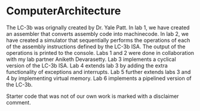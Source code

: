 # ComputerArchitecture
The LC-3b was orignally created by Dr. Yale Patt. In lab 1, we have created an assembler that converts assembly code into machinecode. In lab 2, we have created a simulator that sequentially performs the operations of each of the assembly instructions defined by the LC-3b ISA. The output of the operations is printed to the console. Labs 1 and 2 were done in collaboration with my lab partner Aniketh Devarasetty. 
Lab 3 implements a cyclical version of the LC-3b ISA. 
Lab 4 extends lab 3 by adding the extra functionality of exceptions and interrupts. 
Lab 5 further extends labs 3 and 4 by implementing virtual memory. 
Lab 6 implements a pipelined version of the LC-3b. 

Starter code that was not of our own work is marked with a disclaimer comment.
